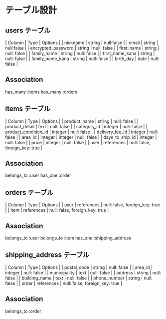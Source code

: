  # テーブル設計

 ## users テーブル

 | Column             | Type   | Options     |
 | nickname           | string | null:false  |
 | email              | string | null:false  |
 | encrypted_password | string | null: false |
 | first_name         | string | null: false |
 | family_name        | string | null: false |
 | first_name_kana    | string | null: false |
 | family_name_kana   | string | null: false |
 | birth_day          | date   | null: false |

 ## Association

 has_many :items 
 has_many :orders

 ## items テーブル

 | Column               | Type       | Options                        |
 | product_name         | string     | null: false                    |
 | product_detail       | text       | null: false                    |
 | category_id          | integer    | null: false                    |
 | product_condition_id | integer    | null: false                    |
 | delivery_fee_id      | integer    | null: false                    |
 | area_id | integer    | integer    | null: false                    |
 | days_to_ship_id      | integer    | null: false                    |
 | price                | integer    | null: false                    |
 | user                 | references | null: false, foreign_key: true |

 ## Association

  belongs_to :user 
  has_one :order

  ## orders テーブル

  | Column | Type       | Options                        |
  | user   | references | null: false, foreign_key: true |
  | item   | references | null: false, foreign_key: true |

  ## Association

  belongs_to :user
  belongs_to :item
  has_one :shipping_address

  ## shipping_address テーブル

  | Column        | Type       | Options                        |
  | postal_code   | string     | null: false                    |
  | area_id       | integer    | null: false                    |
  | municipality  | text       | null: false                    |
  | address       | string     | null: false                    |
  | building_name | text       | null: false                    |
  | phone_number  | string     | null: false                    |
  | order         | references | null: false, foreign_key: true |

  ## Association

  belongs_to :order

